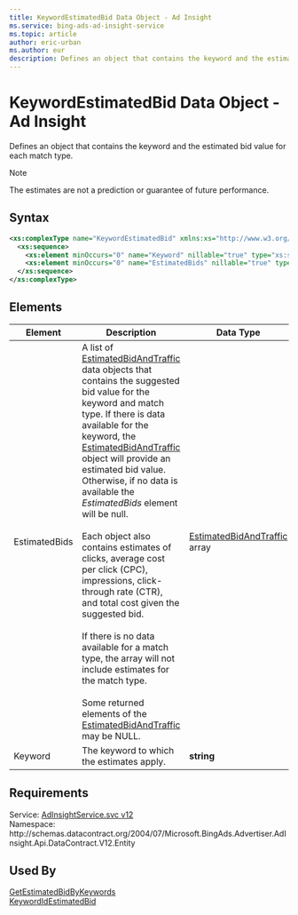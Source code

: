```yaml
---
title: KeywordEstimatedBid Data Object - Ad Insight
ms.service: bing-ads-ad-insight-service
ms.topic: article
author: eric-urban
ms.author: eur
description: Defines an object that contains the keyword and the estimated bid value for each match type.
---
```

# KeywordEstimatedBid Data Object - Ad Insight
Defines an object that contains the keyword and the estimated bid value for each match type.

> [!NOTE]
> The estimates are not a prediction or guarantee of future performance.

## Syntax
```xml
<xs:complexType name="KeywordEstimatedBid" xmlns:xs="http://www.w3.org/2001/XMLSchema">
  <xs:sequence>
    <xs:element minOccurs="0" name="Keyword" nillable="true" type="xs:string" />
    <xs:element minOccurs="0" name="EstimatedBids" nillable="true" type="tns:ArrayOfEstimatedBidAndTraffic" />
  </xs:sequence>
</xs:complexType>
```

## <a name="elements"></a>Elements

|Element|Description|Data Type|
|-----------|---------------|-------------|
|<a name="estimatedbids"></a>EstimatedBids|A list of [EstimatedBidAndTraffic](estimatedbidandtraffic.md) data objects that contains the suggested bid value for the keyword and match type. If there is data available for the keyword, the [EstimatedBidAndTraffic](estimatedbidandtraffic.md) object will provide an estimated bid value. Otherwise, if no data is available the *EstimatedBids* element will be null.<br /><br />Each object also contains estimates of clicks, average cost per click (CPC), impressions, click-through rate (CTR), and total cost given the suggested bid.<br /><br />If there is no data available for a match type, the array will not include estimates for the match type.<br /><br /> Some returned elements of the [EstimatedBidAndTraffic](estimatedbidandtraffic.md) may be NULL.|[EstimatedBidAndTraffic](estimatedbidandtraffic.md) array|
|<a name="keyword"></a>Keyword|The keyword to which the estimates apply.|**string**|

## Requirements
Service: [AdInsightService.svc v12](https://adinsight.api.bingads.microsoft.com/Api/Advertiser/AdInsight/v12/AdInsightService.svc)  
Namespace: http\://schemas.datacontract.org/2004/07/Microsoft.BingAds.Advertiser.AdInsight.Api.DataContract.V12.Entity  

## Used By
[GetEstimatedBidByKeywords](getestimatedbidbykeywords.md)  
[KeywordIdEstimatedBid](keywordidestimatedbid.md)  
